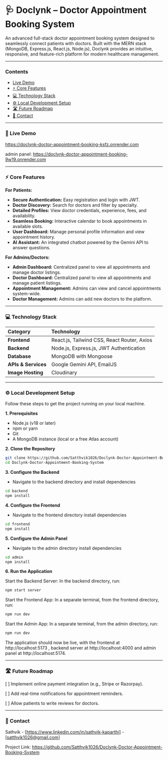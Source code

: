 # 🩺 Doclynk – Doctor Appointment Booking System

An advanced full-stack doctor appointment booking system designed to seamlessly connect patients with doctors. Built with the MERN stack (MongoDB, Express.js, React.js, Node.js), Doclynk provides an intuitive, responsive, and feature-rich platform for modern healthcare management.

---

### Contents
- [Live Demo](#-live-demo)
- [⚡ Core Features](#-core-features)
- [💻 Technology Stack](#-technology-stack)
- [⚙️ Local Development Setup](#️-local-development-setup)
- [🛣️ Future Roadmap](#️-future-roadmap)
- [🤝 Contact](#-contact)

---

### 🚀 Live Demo

https://doclynk-doctor-appointment-booking-ksfz.onrender.com

admin panel: https://doclynk-doctor-appointment-booking-9w19.onrender.com

---


### ⚡ Core Features

**For Patients:**
- **Secure Authentication:** Easy registration and login with JWT.
- **Doctor Discovery:** Search for doctors and filter by specialty.
- **Detailed Profiles:** View doctor credentials, experience, fees, and availability.
- **Seamless Booking:** Interactive calendar to book appointments in available slots.
- **User Dashboard:** Manage personal profile information and view appointment history.
- **AI Assistant:** An integrated chatbot powered by the Gemini API to answer questions.

**For Admins/Doctors:**
- **Admin Dashboard:** Centralized panel to view all appointments and manage doctor listings.
- **Doctor Dashboard:** Centralized panel to view all appointments and manage patient listings.
- **Appointment Management:** Admins can view and cancel appointments system-wide.
- **Doctor Management:** Admins can add new doctors to the platform.

---

### 💻 Technology Stack

| Category | Technology |
| :--- | :--- |
| **Frontend** | React.js, Tailwind CSS, React Router, Axios |
| **Backend** | Node.js, Express.js, JWT Authentication |
| **Database** | MongoDB with Mongoose |
| **APIs & Services** | Google Gemini API, EmailJS |
| **Image Hosting**| Cloudinary |

---

### ⚙️ Local Development Setup

Follow these steps to get the project running on your local machine.

**1. Prerequisites**
- Node.js (v18 or later)
- npm or yarn
- Git
- A MongoDB instance (local or a free Atlas account)

**2. Clone the Repository**
```bash
git clone https://github.com/Satthvik1026/Doclynk-Doctor-Appointment-Booking-System.git
cd Doclynk-Doctor-Appointment-Booking-System
```

**3. Configure the Backend**

- Navigate to the backend directory and install dependencies
```bash
cd backend
npm install
```

**4. Configure the Frontend**

- Navigate to the frontend directory install dependencies

```bash
cd frontend
npm install
```

**5. Configure the Admin Panel**
- Navigate to the admin directory install dependencies
```bash
cd admin
npm install
```

**6. Run the Application**

Start the Backend Server: In the backend directory, run:

```bash
npm start server
```

Start the Frontend App: In a separate terminal, from the frontend directory, run:

```bash
npm run dev
```

Start the Admin App: In a separate terminal, from the admin directory, run:
```bash
npm run dev
```

The application should now be live, with the frontend at http://localhost:5173 , backend server at http://localhost:4000 and admin panel at http://localhost:5174.

---

### 🛣️ Future Roadmap
[ ] Implement online payment integration (e.g., Stripe or Razorpay).

[ ] Add real-time notifications for appointment reminders.

[ ] Allow patients to write reviews for doctors.

---

### 🤝 Contact
Sathvik - [https://www.linkedin.com/in/sathvik-kaparthi] - [satthvik1026@gmail.com]

Project Link: https://github.com/Satthvik1026/Doclynk-Doctor-Appointment-Booking-System
